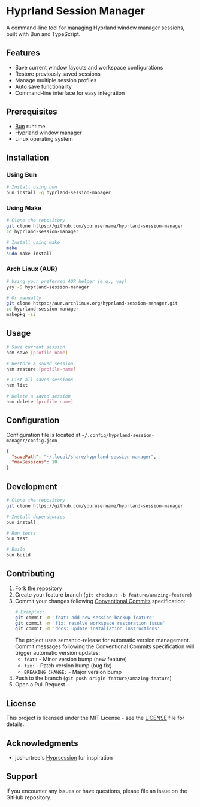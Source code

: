# Hyprland Session Manager

A command-line tool for managing Hyprland window manager sessions, built with Bun and TypeScript.

## Features

- Save current window layouts and workspace configurations
- Restore previously saved sessions
- Manage multiple session profiles
- Auto save functionality
- Command-line interface for easy integration

## Prerequisites

- [Bun](https://bun.sh/) runtime
- [Hyprland](https://hyprland.org/) window manager
- Linux operating system

## Installation

### Using Bun
```bash
# Install using bun
bun install -g hyprland-session-manager
```

### Using Make
```bash
# Clone the repository
git clone https://github.com/yourusername/hyprland-session-manager
cd hyprland-session-manager

# Install using make
make
sudo make install
```

### Arch Linux (AUR)
```bash
# Using your preferred AUR helper (e.g., yay)
yay -S hyprland-session-manager

# Or manually
git clone https://aur.archlinux.org/hyprland-session-manager.git
cd hyprland-session-manager
makepkg -si
```

## Usage

```bash
# Save current session
hsm save [profile-name]

# Restore a saved session
hsm restore [profile-name]

# List all saved sessions
hsm list

# Delete a saved session
hsm delete [profile-name]
```

## Configuration

Configuration file is located at `~/.config/hyprland-session-manager/config.json`

```json
{
  "savePath": "~/.local/share/hyprland-session-manager",
  "maxSessions": 10
}
```

## Development

```bash
# Clone the repository
git clone https://github.com/yourusername/hyprland-session-manager

# Install dependencies
bun install

# Run tests
bun test

# Build
bun build
```

## Contributing

1. Fork the repository
2. Create your feature branch (`git checkout -b feature/amazing-feature`)
3. Commit your changes following [Conventional Commits](https://www.conventionalcommits.org/) specification:
   ```bash
   # Examples:
   git commit -m 'feat: add new session backup feature'
   git commit -m 'fix: resolve workspace restoration issue'
   git commit -m 'docs: update installation instructions'
   ```
   The project uses semantic-release for automatic version management. Commit messages following the Conventional Commits specification will trigger automatic version updates:
   - `feat:` - Minor version bump (new feature)
   - `fix:` - Patch version bump (bug fix)
   - `BREAKING CHANGE:` - Major version bump
4. Push to the branch (`git push origin feature/amazing-feature`)
5. Open a Pull Request

## License

This project is licensed under the MIT License - see the [LICENSE](LICENSE) file for details.

## Acknowledgments

- joshurtree's [Hyprsession](https://github.com/joshurtree/hyprsession) for inspiration

## Support

If you encounter any issues or have questions, please file an issue on the GitHub repository.